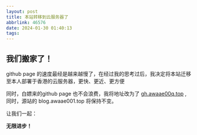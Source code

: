 ```yaml
---
layout: post
title: 本站转移到云服务器了
abbrlink: 46576
date: 2024-01-30 01:40:13
tags:
---
```

## 我们搬家了！
github page 的速度最经是越来越慢了，在经过我的思考过后，我决定将本站迁移至本人部署于香港的云服务器，更快、更近、更方便

同时，白嫖来的github page 也不会浪费，我将地址改为了 [gh.awaae00q.top](https://gh.awaae001.top/) ,同时，源站的 blog.awaae001.top 将保持不变。

让我们一起：

**无限进步！**